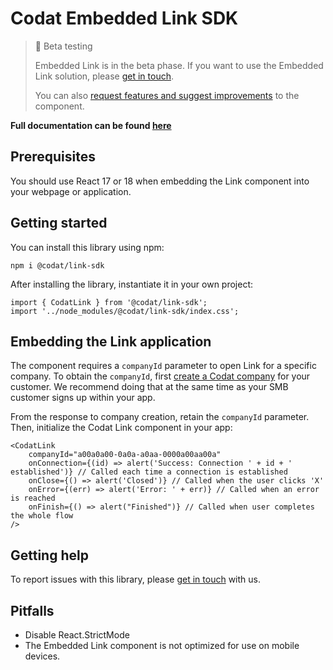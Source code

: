 # Codat Embedded Link SDK


> 🚧 Beta testing
> 
> Embedded Link is in the beta phase. If you want to use the Embedded Link solution, please [get in touch](mailto:embedded-link@codat.io).
> 
> You can also [request features and suggest improvements](https://portal.productboard.com/codat/7-product-roadmap/c/485-embed-a-pre-built-auth-flow-in-your-website-or-app) to the component.

**Full documentation can be found [here](https://docs.codat.io/docs/authorize-embedded-link)**

## Prerequisites

You should use React 17 or 18 when embedding the Link component into your webpage or application.

## Getting started

You can install this library using npm:
```
npm i @codat/link-sdk
```
After installing the library, instantiate it in your own project:
```
import { CodatLink } from '@codat/link-sdk';
import '../node_modules/@codat/link-sdk/index.css';
```

## Embedding the Link application

The component requires a `companyId` parameter to open Link for a specific company. To obtain the `companyId`, first [create a Codat company](https://docs.codat.io/docs/managing-companies) for your customer. We recommend doing that at the same time as your SMB customer signs up within your app.

From the response to company creation, retain the `companyId` parameter. Then, initialize the Codat Link component in your app:
```
<CodatLink
    companyId="a00a0a00-0a0a-a0aa-0000a00aa00a"
    onConnection={(id) => alert('Success: Connection ' + id + ' established')} // Called each time a connection is established
    onClose={() => alert('Closed')} // Called when the user clicks 'X'
    onError={(err) => alert('Error: ' + err)} // Called when an error is reached
    onFinish={() => alert("Finished")} // Called when user completes the whole flow
/>
```
## Getting help

To report issues with this library, please [get in touch](mailto:embedded-link@codat.io) with us.

## Pitfalls

- Disable React.StrictMode
- The Embedded Link component is not optimized for use on mobile devices.
